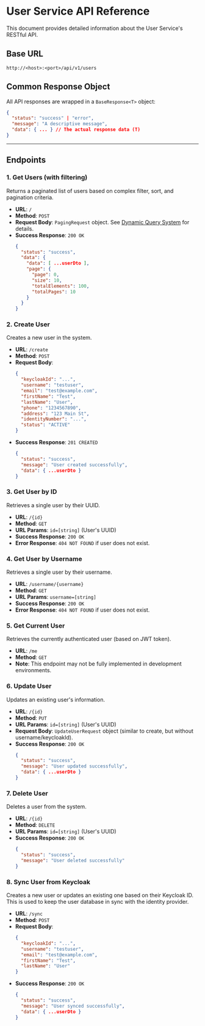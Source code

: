 # User Service API Reference

This document provides detailed information about the User Service's RESTful API.

## Base URL

`http://<host>:<port>/api/v1/users`

## Common Response Object

All API responses are wrapped in a `BaseResponse<T>` object:

```json
{
  "status": "success" | "error",
  "message": "A descriptive message",
  "data": { ... } // The actual response data (T)
}
```

---

## Endpoints

### 1. Get Users (with filtering)

Returns a paginated list of users based on complex filter, sort, and pagination criteria.

*   **URL**: `/`
*   **Method**: `POST`
*   **Request Body**: `PagingRequest` object. See [Dynamic Query System](./DYNAMIC_QUERY.md) for details.
*   **Success Response**: `200 OK`
    ```json
    {
      "status": "success",
      "data": {
        "data": [ ...userDto ],
        "page": {
          "page": 0,
          "size": 10,
          "totalElements": 100,
          "totalPages": 10
        }
      }
    }
    ```

### 2. Create User

Creates a new user in the system.

*   **URL**: `/create`
*   **Method**: `POST`
*   **Request Body**:
    ```json
    {
      "keycloakId": "...",
      "username": "testuser",
      "email": "test@example.com",
      "firstName": "Test",
      "lastName": "User",
      "phone": "1234567890",
      "address": "123 Main St",
      "identityNumber": "...",
      "status": "ACTIVE"
    }
    ```
*   **Success Response**: `201 CREATED`
    ```json
    {
      "status": "success",
      "message": "User created successfully",
      "data": { ...userDto }
    }
    ```

### 3. Get User by ID

Retrieves a single user by their UUID.

*   **URL**: `/{id}`
*   **Method**: `GET`
*   **URL Params**: `id=[string]` (User's UUID)
*   **Success Response**: `200 OK`
*   **Error Response**: `404 NOT FOUND` if user does not exist.

### 4. Get User by Username

Retrieves a single user by their username.

*   **URL**: `/username/{username}`
*   **Method**: `GET`
*   **URL Params**: `username=[string]`
*   **Success Response**: `200 OK`
*   **Error Response**: `404 NOT FOUND` if user does not exist.

### 5. Get Current User

Retrieves the currently authenticated user (based on JWT token).

*   **URL**: `/me`
*   **Method**: `GET`
*   **Note**: This endpoint may not be fully implemented in development environments.

### 6. Update User

Updates an existing user's information.

*   **URL**: `/{id}`
*   **Method**: `PUT`
*   **URL Params**: `id=[string]` (User's UUID)
*   **Request Body**: `UpdateUserRequest` object (similar to create, but without username/keycloakId).
*   **Success Response**: `200 OK`
    ```json
    {
      "status": "success",
      "message": "User updated successfully",
      "data": { ...userDto }
    }
    ```

### 7. Delete User

Deletes a user from the system.

*   **URL**: `/{id}`
*   **Method**: `DELETE`
*   **URL Params**: `id=[string]` (User's UUID)
*   **Success Response**: `200 OK`
    ```json
    {
      "status": "success",
      "message": "User deleted successfully"
    }
    ```

### 8. Sync User from Keycloak

Creates a new user or updates an existing one based on their Keycloak ID. This is used to keep the user database in sync with the identity provider.

*   **URL**: `/sync`
*   **Method**: `POST`
*   **Request Body**:
    ```json
    {
      "keycloakId": "...",
      "username": "testuser",
      "email": "test@example.com",
      "firstName": "Test",
      "lastName": "User"
    }
    ```
*   **Success Response**: `200 OK`
    ```json
    {
      "status": "success",
      "message": "User synced successfully",
      "data": { ...userDto }
    }
    ```
